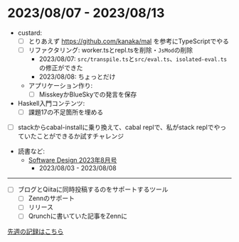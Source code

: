 # 2023/08/07 - 2023/08/13

- custard:
    - [ ] とりあえず <https://github.com/kanaka/mal> を参考にTypeScriptでやる
    - [ ] リファクタリング: worker.tsとrepl.tsを削除・`JsMod`の削除
        - 2023/08/07: `src/transpile.ts`と`src/eval.ts`、`isolated-eval.ts`の修正ができた
        - 2023/08/08: ちょっとだけ
    - アプリケーション作り:
        - [ ] MisskeyかBlueSkyでの発言を保存
- Haskell入門コンテンツ:
    - [ ] 課題17の不足箇所を埋める
- [ ] stackからcabal-installに乗り換えて、cabal replで、私がstack replでやっていたことができるか試すチャレンジ
- 読書など:
    - [Software Design 2023年8月号](https://gihyo.jp/magazine/SD/archive/2023/202308)
        - 2023/08/03 - 2023/08/08

------

- [ ] ブログとQiitaに同時投稿するのをサポートするツール
    - [ ] Zennのサポート
    - [ ] リリース
    - [ ] Qrunchに書いていた記事をZennに

[先週の記録はこちら](https://github.com/igrep/daily-commits/blob/bfb94b091a047c3f78ea5043eb05ddfc5263828b/yesterday.md)
